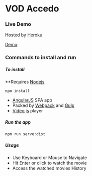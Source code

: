 # VOD Accedo


### Live Demo

Hosted by [Heroku](https://www.heroku.com/)

[Demo](https://vod-accedo.herokuapp.com/)


### Commands to install and run

##### To install

**Requires [Nodejs](https://nodejs.org)

```
npm install
```

* [AngularJS](https://angularjs.org) SPA app
* Packed by [Webpack](https://webpack.js.org/) and [Gulp](http://gulpjs.com)
* [Video.js](http://videojs.com) player


##### Run the app

```
npm run serve:dist
```

##### Usage

* Use Keyboard or Mouse to Navigate
* Hit Enter or click to watch the movie
* Access the watched movies History
